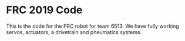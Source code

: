 # FRC 2019 Code
This is the code for the FRC robot for team 6513. We have fully working servos, actuators, a drivetrain and pneumatics systems.
